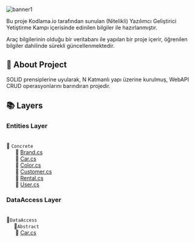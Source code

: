 ![banner1](https://user-images.githubusercontent.com/77538256/108569526-11835e80-731d-11eb-9dfa-ff4e45c34b7b.gif)

Bu proje Kodlama.io tarafından sunulan (Nitelikli) Yazılımcı Geliştirici Yetiştirme Kampı içerisinde edinilen bilgiler ile hazırlanmıştır.

Araç bilgilerinin olduğu bir veritabanı ile yapılan bir proje içerir, öğrenilen bilgiler dahilinde sürekli güncellenmektedir.

## :bookmark: About Project
SOLID prensiplerine uyularak, N Katmanlı yapı üzerine kurulmuş, WebAPI CRUD operasyonlarını barındıran projedir.

## :books: Layers
### Entities Layer
<br>:open_file_folder: `Concrete` <br>
&nbsp;&nbsp;&nbsp;&nbsp;&nbsp;&nbsp;:paperclip: [Brand.cs](https://github.com/abdlkdrS/ReCapProjectWebAPI/blob/master/Entities/Concrate/Brand.cs) <br>
&nbsp;&nbsp;&nbsp;&nbsp;&nbsp;&nbsp;:paperclip: [Car.cs](https://github.com/abdlkdrS/ReCapProjectWebAPI/blob/master/Entities/Concrate/Car.cs) <br>
&nbsp;&nbsp;&nbsp;&nbsp;&nbsp;&nbsp;:paperclip: [Color.cs](https://github.com/abdlkdrS/ReCapProjectWebAPI/blob/master/Entities/Concrate/Color.cs) <br>
&nbsp;&nbsp;&nbsp;&nbsp;&nbsp;&nbsp;:paperclip: [Customer.cs](https://github.com/abdlkdrS/ReCapProjectWebAPI/blob/master/Entities/Concrate/Customer.cs) <br>
&nbsp;&nbsp;&nbsp;&nbsp;&nbsp;&nbsp;:paperclip: [Rental.cs](https://github.com/abdlkdrS/ReCapProjectWebAPI/blob/master/Entities/Concrate/Rental.cs) <br>
&nbsp;&nbsp;&nbsp;&nbsp;&nbsp;&nbsp;:paperclip: [User.cs](https://github.com/abdlkdrS/ReCapProjectWebAPI/blob/master/Entities/Concrate/User.cs) <br>
### DataAccess Layer
<br>:open_file_folder:`DataAccess`<br>
&nbsp;&nbsp;&nbsp;&nbsp; :open_file_folder:`Abstract`<br>
&nbsp;&nbsp;&nbsp;&nbsp;&nbsp;&nbsp;:paperclip: [Car.cs](https://github.com/abdlkdrS/ReCapProjectWebAPI/blob/master/DataAccess/Abstract/IBrandDal.cs) <br>

